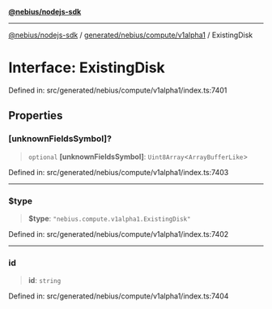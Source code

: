 [**@nebius/nodejs-sdk**](../../../../../README.md)

---

[@nebius/nodejs-sdk](../../../../../README.md) / [generated/nebius/compute/v1alpha1](../README.md) / ExistingDisk

# Interface: ExistingDisk

Defined in: src/generated/nebius/compute/v1alpha1/index.ts:7401

## Properties

### \[unknownFieldsSymbol\]?

> `optional` **\[unknownFieldsSymbol\]**: `Uint8Array`\<`ArrayBufferLike`\>

Defined in: src/generated/nebius/compute/v1alpha1/index.ts:7403

---

### $type

> **$type**: `"nebius.compute.v1alpha1.ExistingDisk"`

Defined in: src/generated/nebius/compute/v1alpha1/index.ts:7402

---

### id

> **id**: `string`

Defined in: src/generated/nebius/compute/v1alpha1/index.ts:7404
